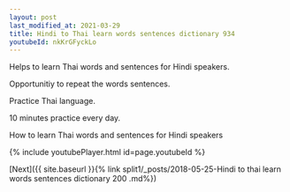 ```yaml
---
layout: post
last_modified_at: 2021-03-29
title: Hindi to Thai learn words sentences dictionary 934 
youtubeId: nkKrGFyckLo
---
```

 
 
Helps to learn Thai words and sentences for Hindi speakers.

Opportunitiy to repeat the words sentences. 

Practice Thai language. 
 
10 minutes practice every day. 
 
How to learn Thai words and sentences for Hindi speakers 
 
{% include youtubePlayer.html id=page.youtubeId %}
 
 
[Next]({{ site.baseurl }}{% link  split1/_posts/2018-05-25-Hindi to thai learn words sentences dictionary 200 .md%})
 
